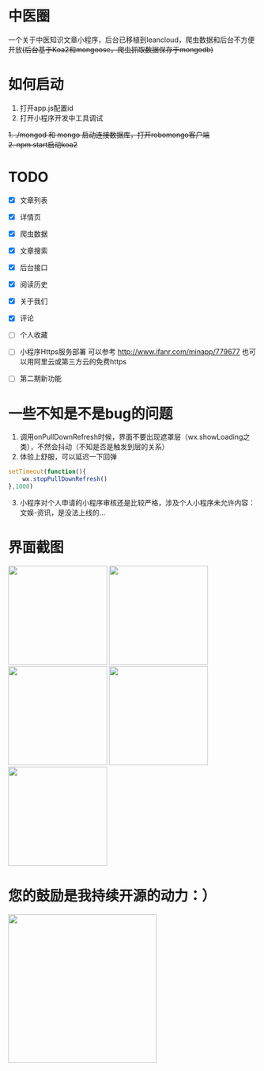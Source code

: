 # 中医圈
一个关于中医知识文章小程序，后台已移植到leancloud，爬虫数据和后台不方便开放<del>(后台基于Koa2和mongoose，爬虫抓取数据保存于mongodb)</del>


# 如何启动
1. 打开app.js配置id
2. 打开小程序开发中工具调试  

<del>1. ./mongod 和 mongo 启动连接数据库，打开robomongo客户端</del>  
<del>2. npm start启动koa2</del>


# TODO
- [x] 文章列表
- [x] 详情页
- [x] 爬虫数据
- [x] 文章搜索
- [x] 后台接口
- [x] 阅读历史
- [x] 关于我们
- [x] 评论
- [ ] 个人收藏
- [ ] 小程序Https服务部署 可以参考 http://www.ifanr.com/minapp/779677 也可以用阿里云或第三方云的免费https
- [ ] 第二期新功能


# 一些不知是不是bug的问题
1. 调用onPullDownRefresh时候，界面不要出现遮罩层（wx.showLoading之类），不然会抖动（不知是否是触发到层的关系）
2. 体验上舒服，可以延迟一下回弹
```js
setTimeout(function(){
    wx.stopPullDownRefresh()
},1000)
```
3. 小程序对个人申请的小程序审核还是比较严格，涉及个人小程序未允许内容：文娱-资讯，是没法上线的...


# 界面截图
<img src="https://github.com/monw3c/zyq/blob/master/pic/4.pic.jpg" width="200"> <img src="https://github.com/monw3c/zyq/blob/master/pic/5.pic.jpg" width="200"> <img src="https://github.com/monw3c/zyq/blob/master/pic/6.pic.jpg" width="200"> <img src="https://github.com/monw3c/zyq/blob/master/pic/8.pic.jpg" width="200"> <img src="https://github.com/monw3c/zyq/blob/master/pic/7.pic.jpg" width="200">

# 您的鼓励是我持续开源的动力：）
<img src="https://github.com/monw3c/angularjs_pingan/blob/master/images/3.pic.jpg" width="300">
